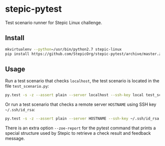 stepic-pytest
=============

Test scenario runner for Stepic Linux challenge.

## Install
```bash
mkvirtualenv --python=/usr/bin/python2.7 stepic-linux
pip install https://github.com/StepicOrg/stepic-pytest/archive/master.zip
```

## Usage
Run a test scenario that checks `localhost`, the test scenario is located in the file `test_scenario.py`:
```bash
py.test -s -z --assert plain --server localhost --ssh-key local test_scenario.py
```
Or run a test scenario that checks a remote server `HOSTNAME` using SSH key `~/.ssh/id_rsa`:
```bash
py.test -s -z --assert plain --server HOSTNAME --ssh-key ~/.ssh/id_rsa test_scenario.py
```
There is an extra option `--zoe-report` for the pytest command that prints a special structure used by Stepic to retrieve a check result and feedback message.
